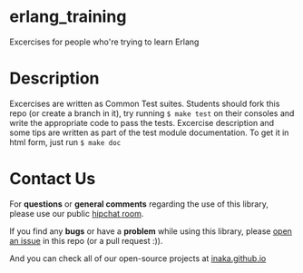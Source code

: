 erlang_training
===============

Excercises for people who're trying to learn Erlang

Description
===========

Excercises are written as Common Test suites.
Students should fork this repo (or create a branch in it), try running ``$ make test`` on their consoles and write the appropriate code to pass the tests.
Excercise description and some tips are written as part of the test module documentation. To get it in html form, just run ``$ make doc``

Contact Us
===========

For **questions** or **general comments** regarding the use of this library, please use our public
[hipchat room](https://www.hipchat.com/gpBpW3SsT).

If you find any **bugs** or have a **problem** while using this library, please [open an issue](https://github.com/inaka/erlang_training/issues/new) in this repo (or a pull request :)).

And you can check all of our open-source projects at [inaka.github.io](http://inaka.github.io)
